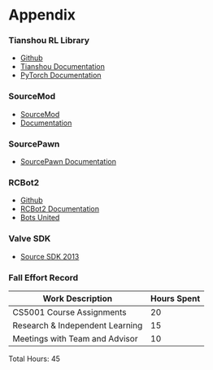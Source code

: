 # Appendix

### Tianshou RL Library

- [Github](https://github.com/thu-ml/tianshou)
- [Tianshou Documentation](https://tianshou.org/en/stable/)
- [PyTorch Documentation](https://pytorch.org/docs/stable/index.html)

### SourceMod

- [SourceMod](https://www.sourcemod.net/)
- [Documentation](https://sm.alliedmods.net/new-api/)

### SourcePawn

- [SourcePawn Documentation](https://wiki.alliedmods.net/Introduction_to_SourcePawn_1.7)

### RCBot2

- [Github](https://github.com/APGRoboCop/rcbot2)
- [RCBot2 Documentation](http://rcbot.bots-united.com/)
- [Bots United](http://www.bots-united.com/)

### Valve SDK

- [Source SDK 2013](https://developer.valvesoftware.com/wiki/Source_SDK_2013)

### Fall Effort Record

| Work Description                | Hours Spent |
| ------------------------------- | ----------- |
| CS5001 Course Assignments       | 20          |
| Research & Independent Learning | 15          |
| Meetings with Team and Advisor  | 10          |

Total Hours: 45
